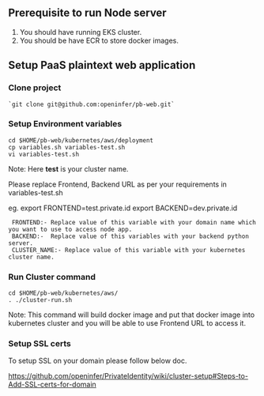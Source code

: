 ## Prerequisite to run Node server ##

   1. You should have running EKS cluster.
   2. You should be have ECR to store docker images. 

## Setup PaaS plaintext web application ##

### Clone project ###
    
    `git clone git@github.com:openinfer/pb-web.git`

### Setup Environment variables ###

    cd $HOME/pb-web/kubernetes/aws/deployment
    cp variables.sh variables-test.sh  
    vi variables-test.sh

Note: Here **test** is your cluster name. 

Please replace Frontend, Backend URL as per your requirements in variables-test.sh 

eg. 
     export FRONTEND=test.private.id
     export BACKEND=dev.private.id

     FRONTEND:- Replace value of this variable with your domain name which you want to use to access node app.
     BACKEND:-  Replace value of this variables with your backend python server.
     CLUSTER_NAME:- Replace value of this variable with your kubernetes cluster name.

### Run Cluster command ###

    cd $HOME/pb-web/kubernetes/aws/
    . ./cluster-run.sh

Note: This command will build docker image and put that docker image into kubernetes cluster and you will be able to use Frontend URL to access it.

### Setup SSL certs ###

To setup SSL on your domain please follow below doc.

https://github.com/openinfer/PrivateIdentity/wiki/cluster-setup#Steps-to-Add-SSL-certs-for-domain